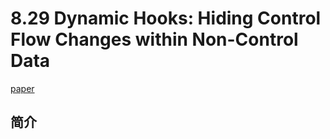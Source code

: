 # 8.29 Dynamic Hooks: Hiding Control Flow Changes within Non-Control Data

[paper](https://www.usenix.org/system/files/conference/usenixsecurity14/sec14-paper-vogl.pdf)

## 简介
